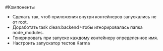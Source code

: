 #Компоненты
- Сделать так, чтоб приложения внутри контейнеров запускались не от root.
- Доработать task clean:backend чтобы игнорировалась папка node_modules.
- Генерировать при запуске каждому контейнеру определенное имя.
- Настроить запускатор тестов Karma
